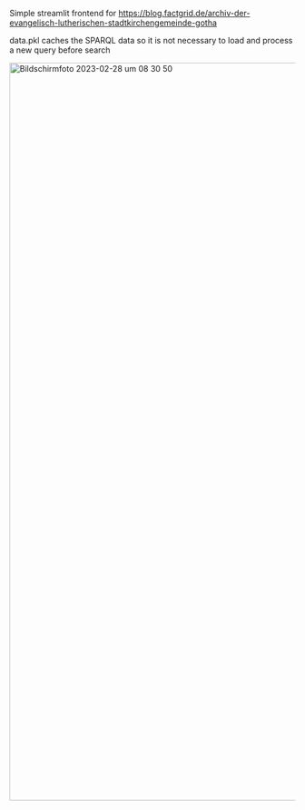 Simple streamlit frontend for https://blog.factgrid.de/archiv-der-evangelisch-lutherischen-stadtkirchengemeinde-gotha

data.pkl caches the SPARQL data so it is not necessary to load and process a new query before search

<img width="1300" alt="Bildschirmfoto 2023-02-28 um 08 30 50" src="https://user-images.githubusercontent.com/101104547/221784161-6fad15a9-9430-425e-a975-5471bb50a30b.png">
